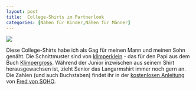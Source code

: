 ```yaml
---
layout: post
title:  College-Shirts im Partnerlook
categories: [Nähen für Kinder,Nähen für Männer]
---
```


![](2021-12-15-college-shirts-partnerlook.JPG)

Diese College-Shirts habe ich als Gag für meinen Mann und meinen Sohn genäht.
Die Schnittmuster sind von [klimperklein](klimperklein.com) - das für den Papi aus dem Buch [Klimpergross](https://www.topp-kreativ.de/naehen-mit-jersey-klimpergross-6492).
Während der Junior inzwischen aus seinem Shirt herausgewachsen ist, zieht Senior das Langarmshirt immer noch gern an.
Die Zahlen (und auch Buchstaben) findet ihr in der [kostenlosen Anleitung](https://www.google.com/url?sa=t&rct=j&q=&esrc=s&source=web&cd=&ved=2ahUKEwi1u7Df2_D0AhVsh_0HHYmsAj8QFnoECBwQAQ&url=https%3A%2F%2Fwww.fredvonsoho.de%2Fcounter%2Fdownloads_free.php%3Faction%3Ddownload%26file%3DTutorial_Applizieren_FredvonSOHO.pdf&usg=AOvVaw1ARRElErf-80-pg4qjGRrI) von [Fred von SOHO](https://www.fredvonsoho.de/).
